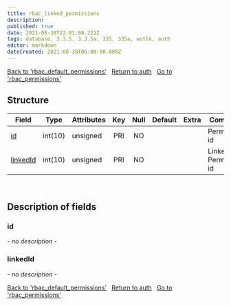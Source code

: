 ```yaml
---
title: rbac_linked_permissions
description: 
published: true
date: 2021-08-30T22:01:08.221Z
tags: database, 3.3.5, 3.3.5a, 335, 335a, wotlk, auth
editor: markdown
dateCreated: 2021-08-30T06:00:00.000Z
---
```


<a href="https://dev.trinitycore.info/en/database/335/auth/rbac_default_permissions" class="mt-5 v-btn v-btn--depressed v-btn--flat v-btn--outlined theme--light v-size--default darkblue--text text--lighten-3"><span class="v-btn__content"><i aria-hidden="true" class="v-icon notranslate v-icon--left mdi mdi-arrow-left theme--light"></i><span>Back to 'rbac_default_permissions'</span></span></a>&nbsp;&nbsp;&nbsp;<a href="https://dev.trinitycore.info/en/database/335/auth/home" class="mt-5 v-btn v-btn--depressed v-btn--flat v-btn--outlined theme--light v-size--default darkblue--text text--lighten-3"><span class="v-btn__content"><i aria-hidden="true" class="v-icon notranslate v-icon--left mdi mdi-home-outline theme--light"></i><span>Return to auth</span></span></a>&nbsp;&nbsp;&nbsp;<a href="https://dev.trinitycore.info/en/database/335/auth/rbac_permissions" class="mt-5 v-btn v-btn--depressed v-btn--flat v-btn--outlined theme--light v-size--default darkblue--text text--lighten-3"><span class="v-btn__content"><span>Go to 'rbac_permissions'</span><i aria-hidden="true" class="v-icon notranslate v-icon--right mdi mdi-arrow-right theme--light"></i></span></a>

## Structure

| Field | Type | Attributes | Key | Null | Default | Extra | Comment |
| --- | --- | --- | :---: | :---: | --- | --- | --- |
| [id](#id) | int(10) | unsigned | PRI | NO |  |  | Permission id |
| [linkedId](#linkedid) | int(10) | unsigned | PRI | NO |  |  | Linked Permission id |
&nbsp;
## Description of fields

### id
*- no description -*
&nbsp;

### linkedId
*- no description -*
&nbsp;

<a href="https://dev.trinitycore.info/en/database/335/auth/rbac_default_permissions" class="mt-5 v-btn v-btn--depressed v-btn--flat v-btn--outlined theme--light v-size--default darkblue--text text--lighten-3"><span class="v-btn__content"><i aria-hidden="true" class="v-icon notranslate v-icon--left mdi mdi-arrow-left theme--light"></i><span>Back to 'rbac_default_permissions'</span></span></a>&nbsp;&nbsp;&nbsp;<a href="https://dev.trinitycore.info/en/database/335/auth/home" class="mt-5 v-btn v-btn--depressed v-btn--flat v-btn--outlined theme--light v-size--default darkblue--text text--lighten-3"><span class="v-btn__content"><i aria-hidden="true" class="v-icon notranslate v-icon--left mdi mdi-home-outline theme--light"></i><span>Return to auth</span></span></a>&nbsp;&nbsp;&nbsp;<a href="https://dev.trinitycore.info/en/database/335/auth/rbac_permissions" class="mt-5 v-btn v-btn--depressed v-btn--flat v-btn--outlined theme--light v-size--default darkblue--text text--lighten-3"><span class="v-btn__content"><span>Go to 'rbac_permissions'</span><i aria-hidden="true" class="v-icon notranslate v-icon--right mdi mdi-arrow-right theme--light"></i></span></a>

